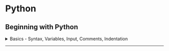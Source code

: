 # Python

## Beginning with Python

<details> <summary> Basics - Syntax, Variables, Input, Comments, Indentation </summary>

### Introduction
  1. Installation

  2. Interpreter

  3. Shell

  4. Writing scritp
      - a python file is called a module
      - a module that can be run is called a script

  5. Creating a script
  
  6. Running a script
      - `python scriptname.py`

### Types And Syntax
  1. Command Line Arguments:
      - `import sys`
      - use args through `sys.argv[index]`

  2. Types:
      - *Python is a dynamically typed language*.
      - type of a value is decided on run time.
      - type() function returns the type of the value passed.
          - `type(value)`
          - returns `<class type>`
      - **type conversion** <a name = "type-conversion"></a>
          - you can convert one type to another if they are compatible
          - `int("100")` = 100
          - `string(100)` = "100"
          - `float(199)` = 199.0
          - `int(float("3.3"))` = `int(3.3)` = 3
          - *Python is a stronly typed language*
              - means you can not add a string to integer all types have their certain predefined function.
              - `1 + " = One"` will give you *value error*.

### Variables
  0. stores address of values in memory, prevents repetition

  1. Assigning - `number = 8`

  2. usage - `print(number)`

  3. Cannot use a variable before assigning
      - Error: \<variable> is not defined
      - `del number` - for unbinding(deleting) a variable from its value

  4. A namespace is a mapping of names/variables to their values
  
  5. variables in python are like labels. You can label any type with any label at any time.
      - `x = 8` ... `x = "str"` is OK

  6. In python varaibles are not deeply linked mean
      ```python
            x = 1
            y = x
            x = 2
            print(x, y)  # will print 2 1
      ```
      ![illustration of variables in memory](https://cdn.filestackcontent.com/mNqKMXUXRYuOmvgdSr4Z)

  7. Mupltiple assignment:
      - `a, b, c = 1, 2, 3` will assign a = 1, b = 2, c = 3
          - errors:   
              - `a, b = 1, 2` - not enough values to unpack
              - `a, b, c = 1, 2, 3, 4` - too many values to unpack
      - notice the comma between vars and values

  8. **identifier Naming Rules:**
      - An identifier can consist of upper and lowercase letters of the alphabet, underscores, unicode identifiers, and digits 0 to 9.

      - An identifier cannot begin with a digit; for example, 7x is an invalid variable name.

      - No other characters can be in identifiers. This means spaces or any other symbols. Spaces most notably occur in module names as some operating systems will permit filenames with spaces. This should be avoided.

      - A Python keyword cannot be used in an identifier name, for example, import, if, for, and lambda.
        - you can use help() to get help for something in Python
        - to view all keyword help('keywords')

      - identifier are case sensitive

  9. **identifier naming convension:**
      - for consistent code and readabilty, depends on programmer to follow or not

      - prefer sanke_case over camelCase and PascalCase

      - write constant in UPPER_CASE to remind they should not change

      - Avoid lower case l or uppercase O as single character variable names, as in some fonts, these letters can be mistaken for 1 and 0, respectively, making the code harder to read.

### User Input

  1. Use input() function to take input from Command line interface.
      - execution of program pauses untill user press enter
      - `message = input()`

  2. for providing cue - `input("Enter: ")`

  3. The values returned by the input function are always strings.
      - to use other type, do [casting](#type-conversion).

### Comments

  1. Notes for the programmer.

  2. prefer to explain *why* over *how*.
  
  3. code should be self explainotary, identifier should be named in way that there is no confusion on *what it is or what it do*.

  4. #### Comments in Python
      * docstring
          - A docstring is a Documentation string is a literal string used as a python comment.
          - wrapped in """ or \`\`\`
          - Docstrings are often used to document modules, functions, and class definitions.
          - should be put at Beginning of file
          ```python
          """
          This script can be called with two integer arguments to return their sum
          """
          import sys
          num_1  = int(sys.argv[1])
          num_2  = int(sys.argv[2])
          print(num_1, "+", num_2, "=", num_1 + num_2)
          ```
          - **use to write multiline comment**
      * block
          - starts with #, comes in line before the statement it annotes
            ```python
            # increament counter
            counter = counter + 1
            ```
      * inline
          - starts with #, placed on the same line as the statement it annotes
          - `age = input("Age: ") # to avoid doing it later`

### Indentation

  1. A block is a group of statements that are meant to be executed together

  2. Blocks allow a set of statements to be executed as though they were a single statement.

  3. **In Python, statement are *grouped* using whitespaces**, that is, blocks are indented within other blocks instead of using curly braces as in some other languages like C/C++, Java.

  4. **Whitespace** : Whitespace is any character in a piece of text that occupies space but doesn't correspond to a visible marking.
  
  5. Example:
      ```python
      if True:
          # execute this block of statements
          print("Block 1")
      else:
          # execute other block of statements
          print("Block 2")
      ```
  6. **Notice:** Parent statement of a block, that is, the statement that comes just before indentation is suffixed with a **colon :**.
  
  7. Number of spaces in indentation does not matter unless it is consistent throughout the code, but the standard is *four spaces*.
      - `IndentationError: unindent does not match any outer indentation level`

</details>



---
